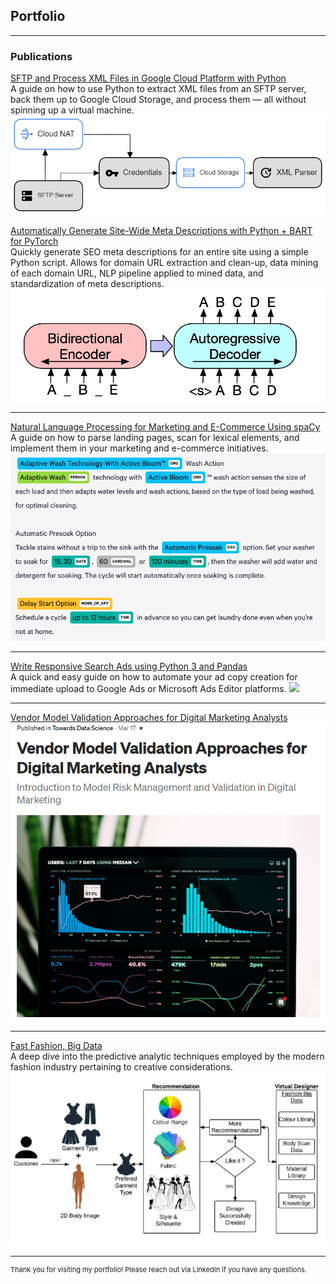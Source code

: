 ## Portfolio

---

### Publications
[SFTP and Process XML Files in Google Cloud Platform with Python](https://medium.com/@raresfin/sftp-and-process-xml-files-in-google-cloud-platform-with-python-bdcf3a302764)
<br/>
A guide on how to use Python to extract XML files from an SFTP server, back them up to Google Cloud Storage, and process them — all without spinning up a virtual machine.
<img src="images/gcp.png?raw=true"/>

[Automatically Generate Site-Wide Meta Descriptions with Python + BART for PyTorch](https://raresfin.medium.com/automatically-generate-site-wide-meta-descriptions-with-python-bart-for-pytorch-cd0e14dd40d3)
<br/>
Quickly generate SEO meta descriptions for an entire site using a simple Python script. Allows for domain URL extraction and clean-up, data mining of each domain URL, NLP pipeline applied to mined data, and standardization of meta descriptions.
<img src="images/bart.jpeg?raw=true"/>

---
[Natural Language Processing for Marketing and E-Commerce Using spaCy](https://raresfin.medium.com/natural-language-processing-for-marketing-and-e-commerce-using-spacy-31218b92637b)
<br/>
A guide on how to parse landing pages, scan for lexical elements, and implement them in your marketing and e-commerce initiatives.
<img src="images/spacy_entity_visualizer_washer_whirlpool.png?raw=true"/>

---
[Write Responsive Search Ads using Python 3 and Pandas](https://raresfin.medium.com/writing-responsive-search-ads-using-python-3-and-pandas-c840e47b8272)
<br/>
A quick and easy guide on how to automate your ad copy creation for immediate upload to Google Ads or Microsoft Ads Editor platforms.
<img src="images/rsagenerator.gif?raw=true"/>

---
[Vendor Model Validation Approaches for Digital Marketing Analysts](https://towardsdatascience.com/vendor-model-validation-approaches-for-digital-marketing-analysts-bb5c74c75274)
<img src="images/validation.png?raw=true"/>

---
[Fast Fashion, Big Data](https://raresfin.medium.com/fast-fashion-big-data-64fbb5a23ec2)
<br/>
A deep dive into the predictive analytic techniques employed by the modern fashion industry pertaining to creative considerations.
<img src="images/fashionrecommender.png?raw=true"/>

---
<p style="font-size:11px">Thank you for visiting my portfolio! Please reach out via LinkedIn if you have any questions.</p>
<!-- Remove above link if you don't want to attibute -->
